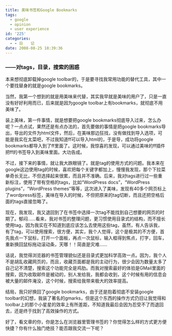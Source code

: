 ```yaml
---
title: 美味书签和Google Bookmarks
tags:
  - google
  - opinion
  - user experience
id: '225'
categories:
  - - 日　　记
date: 2008-08-25 18:39:36
---
```


### ——对tags，目录，搜索的困惑

本来想彻底卸载掉google toolbar的，于是要寻找我常用功能的替代工具，其中一个要找替身的就是google bookmarks。

当然，我第一个想到的就是用美味来代替，其实我早就是美味的用户了，只是一直没有好好利用而已，后来就是因为google toolbar上有bookmarks，就彻底不用美味了。
<!-- more -->
装上美味，第一件事情，就是想要把google bookmarks彻底导入过来，怎么办呢？一点点试，果然还是有点办法的，首先要做的事情是把google bookmarks导出，导出的文件为html文件，然后，在美味那边狂找，没有做找到导入选项，可能是我实在太菜吧，不过我知道ff可以导入html的，于是导，成功将google bookmarks都导入到了ff里面了。这时候，我惊喜的发现，可以通过美味的ff插件把ff的书签导入到美味里面。大功告成。

不过，接下来的事情，就让我大跌眼镜了。就是tag的使用方式的问题。我本来在google这边使用tag的时候，喜欢把每个关键字都加上，慢慢我发现，那个下拉菜单奇长无比，不但选择起来很累，而且并不准确。后来，我对tags进行过一些重新标注，使用了带有空格的tags，比如“WordPress docs”，“WordPress plugins”，“WordPress themes”等等，这次进入了美味，发现有40多个网页标上了wordpress标签，美味在导入的时候，不但把原来的tag切断，而且还把空格后面的tags直接忽略了。

现在，我发现，我又退回到了在书签中选择一次tag不能找到自己想要的网页的时期了。郁闷……看来，我对书签的整理问题，更习惯使用目录式的结构，而不擅长使用tag，因为我实在不知道到底应该怎么去使用这些tag，虽然，有人告诉我，有了tag，可以使用搜索，很方便，其实，我个人觉得，这个是极其的不方便，首先我点一下鼠标，打开一个面板，再点一次鼠标，输入框得到焦点，打字，回车，重新换回鼠标拖动滚动条，天哪！！简直是灾难……

话说，我觉得浏览器的书签管理貌似还是目录式更加科学高效一点。因为，我个人不是胡乱收藏网页的，而且，收藏页面都是我的主动行为，很少会因为数量太多了自己记不清楚，搜索这个功能完全是鸡肋。而我对搜索最好的体验是GMail里面的搜索，因为收取邮件是被动的，别人发给我，我都会收到，这个时候有用的信息会被大量的邮件淹没，这个时候，搜索给我带来极大的效率提高。

结局，我只好换回了google bookmarks，由于还是抱着彻底不安装google toolbar的幻想，我装了著名的gmarks，但是这个东西的操作方式仍旧让我觉得和toolbar上的那个小星星的效率上有所差距，不知道我最后会因为忍受不了而退回去，还是终于找到了高效操作的方式。

好了，看文章的你，你是怎么在浏览器里管理书签的？你觉得怎么样的方式更方便快捷？你有什么独门绝技？能否跟我交流一下呢？